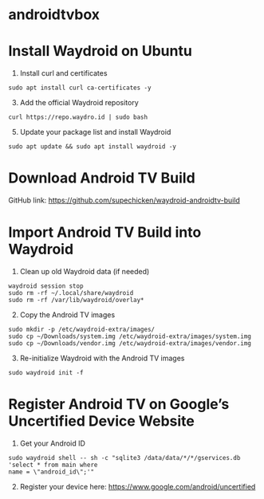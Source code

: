 # androidtvbox

# Install Waydroid on Ubuntu
1. Install curl and certificates
```
sudo apt install curl ca-certificates -y
```

3. Add the official Waydroid repository
```
curl https://repo.waydro.id | sudo bash
```

5. Update your package list and install Waydroid
```
sudo apt update && sudo apt install waydroid -y
```

# Download Android TV Build
GitHub link: https://github.com/supechicken/waydroid-androidtv-build

# Import Android TV Build into Waydroid
1. Clean up old Waydroid data (if needed)
```
waydroid session stop
sudo rm -rf ~/.local/share/waydroid
sudo rm -rf /var/lib/waydroid/overlay*
```

2. Copy the Android TV images
```
sudo mkdir -p /etc/waydroid-extra/images/
sudo cp ~/Downloads/system.img /etc/waydroid-extra/images/system.img
sudo cp ~/Downloads/vendor.img /etc/waydroid-extra/images/vendor.img
```

3. Re-initialize Waydroid with the Android TV images
```
sudo waydroid init -f
```

# Register Android TV on Google’s Uncertified Device Website
1. Get your Android ID
```
sudo waydroid shell -- sh -c "sqlite3 /data/data/*/*/gservices.db 'select * from main where
name = \"android_id\";'"
```

2. Register your device here:
https://www.google.com/android/uncertified
